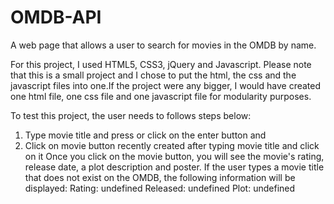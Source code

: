 # OMDB-API
A web page that allows a user to search for movies in the OMDB by name.

For this project, I used HTML5, CSS3, jQuery and Javascript. Please note that this is a small project and I chose to put the html, the css and the javascript files into one.If the project were any bigger, I would have created one html file, one css file and one javascript file for modularity purposes. 

To test this project, the user needs to follows steps below:
1) Type movie title and press or click on the enter button and
2) Click on movie button recently created after typing movie title and click on it
Once you click on the movie button, you will see the movie's rating, release date, a plot description and poster. If the user types a movie title that does not exist on the OMDB, the following information will be displayed:
Rating: undefined 
Released: undefined 
Plot: undefined
